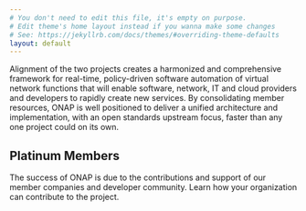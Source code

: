 ```yaml
---
# You don't need to edit this file, it's empty on purpose.
# Edit theme's home layout instead if you wanna make some changes
# See: https://jekyllrb.com/docs/themes/#overriding-theme-defaults
layout: default
---
```

Alignment of the two projects creates a harmonized and comprehensive framework for real-time, policy-driven software automation of virtual network functions that will enable software, network, IT and cloud providers and developers to rapidly create new services. By consolidating member resources, ONAP is well positioned to deliver a unified architecture and implementation, with an open standards upstream focus, faster than any one project could on its own.

## Platinum Members

The success of ONAP is due to the contributions and support of our member companies and developer community. Learn how your organization can contribute to the project.
